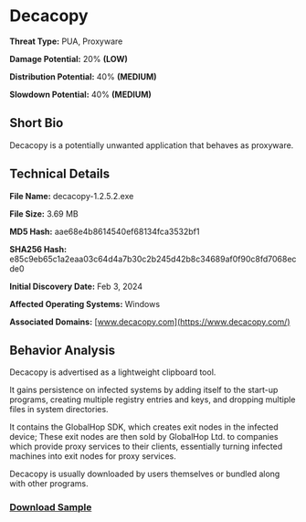 # Decacopy

**Threat Type:** PUA, Proxyware


**Damage Potential:** 20% **(LOW)**

**Distribution Potential:** 40% **(MEDIUM)**

**Slowdown Potential:** 40% **(MEDIUM)**

## Short Bio
Decacopy is a potentially unwanted application that behaves as proxyware.

## Technical Details
**File Name:** decacopy-1.2.5.2.exe

**File Size:** 3.69 MB

**MD5 Hash:** aae68e4b8614540ef68134fca3532bf1

**SHA256 Hash:** e85c9eb65c1a2eaa03c64d4a7b30c2b245d42b8c34689af0f90c8fd7068ecde0

**Initial Discovery Date:** Feb 3, 2024

**Affected Operating Systems:** Windows

**Associated Domains:** [www.decacopy.com](https://www.decacopy.com/)

## Behavior Analysis
Decacopy is advertised as a lightweight clipboard tool.

It gains persistence on infected systems by adding itself to the start-up programs, creating multiple registry entries and keys, and dropping multiple files in system directories.

It contains the GlobalHop SDK, which creates exit nodes in the infected device; These exit nodes are then sold by GlobalHop Ltd. to companies which provide proxy services to their clients, essentially turning infected machines into exit nodes for proxy services.

Decacopy is usually downloaded by users themselves or bundled along with other programs. 

### [Download Sample](https://mega.nz/file/JXciQAxC#enrxeH9nq5eiMkfs0oxwE91qtVARf6s7Cy5aHD3WsPA)
